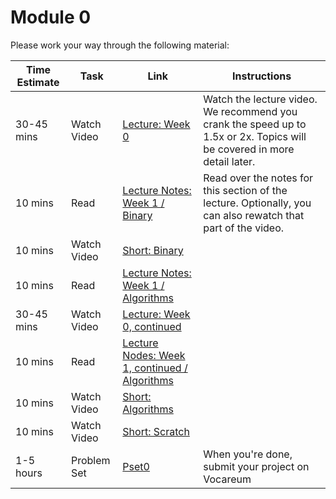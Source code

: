 # Module 0

Please work your way through the following material:

Time Estimate | Task | Link | Instructions
--------------|------|------|-------------
30-45 mins | Watch Video | [Lecture: Week 0](https://youtube.com/watch?v=zFenJJtAEzE) | Watch the lecture video. We recommend you crank the speed up to 1.5x or 2x. Topics will be covered in more detail later.
10 mins | Read | [Lecture Notes: Week 1 / Binary](http://cdn.cs50.net/2015/fall/lectures/0/w/notes0w/notes0w.html#binary) | Read over the notes for this section of the lecture. Optionally, you can also rewatch that part of the video.
10 mins | Watch Video | [Short: Binary](http://cs50.tv/2012/fall/shorts/binary/binary-720p.mp4)
10 mins | Read | [Lecture Notes: Week 1 / Algorithms](http://cdn.cs50.net/2015/fall/lectures/0/w/notes0w/notes0w.html#algorithms)
30-45 mins | Watch Video | [Lecture: Week 0, continued](https://youtube.com/watch?v=UuFWYOnHwGM)
10 mins | Read | [Lecture Nodes: Week 1, continued / Algorithms](http://cdn.cs50.net/2015/fall/lectures/0/f/notes0f/notes0f.html#algorithms)
10 mins | Watch Video | [Short: Algorithms](http://cs50.tv/2012/fall/shorts/algorithms/algorithms-720p.mp4)
10 mins | Watch Video | [Short: Scratch](http://cs50.tv/2013/fall/shorts/scratch/scratch-720p.mp4)
1-5 hours | Problem Set | [Pset0](http://cdn.cs50.net/2015/fall/psets/0/pset0/pset0.html) | When you're done, submit your project on Vocareum

